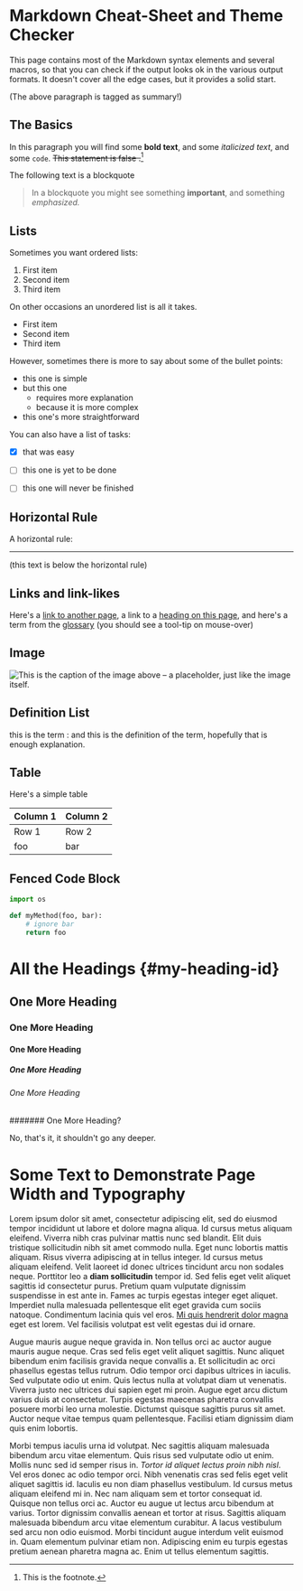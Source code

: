 # Markdown Cheat-Sheet and Theme Checker

<summary>
This page contains most of the Markdown syntax elements and several macros, so that you can check if the output looks ok in the various output formats. It doesn't cover all the edge cases, but it provides a solid start.
</summary>

(The above paragraph is tagged as summary!)


## The Basics

In this paragraph you will find some **bold text**, and some *italicized text*, and some `code`. ~~This statement is false .~~[^1]

[^1]: This is the footnote.

The following text is a blockquote

> In a blockquote you might see something **important**, and something _emphasized._


## Lists

Sometimes you want ordered lists:

1. First item
2. Second item
3. Third item

On other occasions an unordered list is all it takes.

- First item
- Second item
- Third item

However, sometimes there is more to say about some of the bullet points:

-   this one is simple
-   but this one
    -   requires more explanation
    -   because it is more complex
-   this one's more straightforward

You can also have a list of tasks:

- [x] that was easy
- [ ] this one is yet to be done
- [ ] this one will never be finished


## Horizontal Rule

A horizontal rule:

---

(this text is below the horizontal rule)


## Links and link-likes

Here's a [link to another page](section:appendix), a link to a [heading on this page](#my-heading-id), and here's a term from the [glossary](glossary:glossary) (you should see a tool-tip on mouse-over)


## Image

![This is the caption of the image above – a placeholder, just like the image itself.](/img/placeholder.png)


## Definition List

this is the term
: and this is the definition of the term, hopefully that is enough explanation.


## Table

Here's a simple table

| Column 1 | Column 2 |
| ----------- | ----------- |
| Row 1 | Row 2 |
| foo | bar |


## Fenced Code Block

```python
import os

def myMethod(foo, bar):
    # ignore bar
    return foo
```

# All the Headings {#my-heading-id}

## One More Heading

### One More Heading

#### One More Heading

##### One More Heading

###### One More Heading


####### One More Heading?

No, that's it, it shouldn't go any deeper.


# Some Text to Demonstrate Page Width and Typography

Lorem ipsum dolor sit amet, consectetur adipiscing elit, sed do eiusmod tempor incididunt ut labore et dolore magna aliqua. Id cursus metus aliquam eleifend. Viverra nibh cras pulvinar mattis nunc sed blandit. Elit duis tristique sollicitudin nibh sit amet commodo nulla. Eget nunc lobortis mattis aliquam. Risus viverra adipiscing at in tellus integer. Id cursus metus aliquam eleifend. Velit laoreet id donec ultrices tincidunt arcu non sodales neque. Porttitor leo a **diam sollicitudin** tempor id. Sed felis eget velit aliquet sagittis id consectetur purus. Pretium quam vulputate dignissim suspendisse in est ante in. Fames ac turpis egestas integer eget aliquet. Imperdiet nulla malesuada pellentesque elit eget gravida cum sociis natoque. Condimentum lacinia quis vel eros. [Mi quis hendrerit dolor magna](#) eget est lorem. Vel facilisis volutpat est velit egestas dui id ornare.

Augue mauris augue neque gravida in. Non tellus orci ac auctor augue mauris augue neque. Cras sed felis eget velit aliquet sagittis. Nunc aliquet bibendum enim facilisis gravida neque convallis a. Et sollicitudin ac orci phasellus egestas tellus rutrum. Odio tempor orci dapibus ultrices in iaculis. Sed vulputate odio ut enim. Quis lectus nulla at volutpat diam ut venenatis. Viverra justo nec ultrices dui sapien eget mi proin. Augue eget arcu dictum varius duis at consectetur. Turpis egestas maecenas pharetra convallis posuere morbi leo urna molestie. Dictumst quisque sagittis purus sit amet. Auctor neque vitae tempus quam pellentesque. Facilisi etiam dignissim diam quis enim lobortis.

Morbi tempus iaculis urna id volutpat. Nec sagittis aliquam malesuada bibendum arcu vitae elementum. Quis risus sed vulputate odio ut enim. Mollis nunc sed id semper risus in. _Tortor id aliquet lectus proin nibh nisl_. Vel eros donec ac odio tempor orci. Nibh venenatis cras sed felis eget velit aliquet sagittis id. Iaculis eu non diam phasellus vestibulum. Id cursus metus aliquam eleifend mi in. Nec nam aliquam sem et tortor consequat id. Quisque non tellus orci ac. Auctor eu augue ut lectus arcu bibendum at varius. Tortor dignissim convallis aenean et tortor at risus. Sagittis aliquam malesuada bibendum arcu vitae elementum curabitur. A lacus vestibulum sed arcu non odio euismod. Morbi tincidunt augue interdum velit euismod in. Quam elementum pulvinar etiam non. Adipiscing enim eu turpis egestas pretium aenean pharetra magna ac. Enim ut tellus elementum sagittis.
